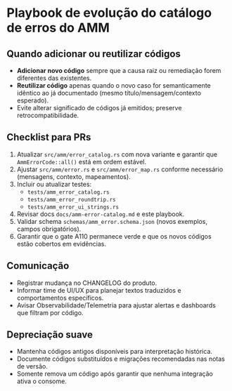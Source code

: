 # Playbook de evolução do catálogo de erros do AMM

## Quando adicionar ou reutilizar códigos
- **Adicionar novo código** sempre que a causa raiz ou remediação forem diferentes das existentes.
- **Reutilizar código** apenas quando o novo caso for semanticamente idêntico ao já documentado (mesmo título/mensagem/contexto esperado).
- Evite alterar significado de códigos já emitidos; preserve retrocompatibilidade.

## Checklist para PRs
1. Atualizar `src/amm/error_catalog.rs` com nova variante e garantir que `AmmErrorCode::all()` está em ordem estável.
2. Ajustar `src/amm/error.rs` e `src/amm/error_map.rs` conforme necessário (mensagens, contexto, mapeamentos).
3. Incluir ou atualizar testes:
   - `tests/amm_error_catalog.rs`
   - `tests/amm_error_roundtrip.rs`
   - `tests/amm_error_ui_strings.rs`
4. Revisar docs `docs/amm-error-catalog.md` e este playbook.
5. Validar schema `schemas/amm_error.schema.json` (novos exemplos, campos obrigatórios).
6. Garantir que o gate A110 permanece verde e que os novos códigos estão cobertos em evidências.

## Comunicação
- Registrar mudança no CHANGELOG do produto.
- Informar time de UI/UX para planejar textos traduzidos e comportamentos específicos.
- Avisar Observabilidade/Telemetria para ajustar alertas e dashboards que filtram por código.

## Depreciação suave
- Mantenha códigos antigos disponíveis para interpretação histórica.
- Documente códigos substituídos e migrações recomendadas nas notas de versão.
- Somente remova um código após garantir que nenhuma integração ativa o consome.